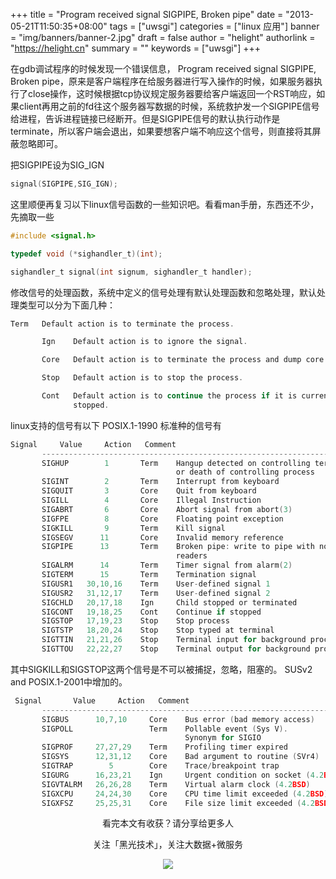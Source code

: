 +++
title = "Program received signal SIGPIPE, Broken pipe"
date = "2013-05-21T11:50:35+08:00"
tags = ["uwsgi"]
categories = ["linux 应用"]
banner = "img/banners/banner-2.jpg"
draft = false
author = "helight"
authorlink = "https://helight.cn"
summary = ""
keywords = ["uwsgi"]
+++

在gdb调试程序的时候发现一个错误信息， Program received signal SIGPIPE, Broken pipe，原来是客户端程序在给服务器进行写入操作的时候，如果服务器执行了close操作，这时候根据tcp协议规定服务器要给客户端返回一个RST响应，如果client再用之前的fd往这个服务器写数据的时候，系统救护发一个SIGPIPE信号给进程，告诉进程链接已经断开。但是SIGPIPE信号的默认执行动作是terminate，所以客户端会退出，如果要想客户端不响应这个信号，则直接将其屏蔽忽略即可。
<!--more-->
把SIGPIPE设为SIG_IGN
```c
signal(SIGPIPE,SIG_IGN);
```
这里顺便再复习以下linux信号函数的一些知识吧。看看man手册，东西还不少，先摘取一些
```c
#include <signal.h>

typedef void (*sighandler_t)(int);

sighandler_t signal(int signum, sighandler_t handler);
```
修改信号的处理函数，系统中定义的信号处理有默认处理函数和忽略处理，默认处理类型可以分为下面几种：
```c
Term   Default action is to terminate the process.

       Ign    Default action is to ignore the signal.

       Core   Default action is to terminate the process and dump core (see

       Stop   Default action is to stop the process.

       Cont   Default action is to continue the process if it is currently
              stopped.
```
linux支持的信号有以下
POSIX.1-1990 标准种的信号有

```c
Signal     Value     Action   Comment
       ----------------------------------------------------------------------
       SIGHUP        1       Term    Hangup detected on controlling terminal
                                     or death of controlling process
       SIGINT        2       Term    Interrupt from keyboard
       SIGQUIT       3       Core    Quit from keyboard
       SIGILL        4       Core    Illegal Instruction
       SIGABRT       6       Core    Abort signal from abort(3)
       SIGFPE        8       Core    Floating point exception
       SIGKILL       9       Term    Kill signal
       SIGSEGV      11       Core    Invalid memory reference
       SIGPIPE      13       Term    Broken pipe: write to pipe with no
                                     readers
       SIGALRM      14       Term    Timer signal from alarm(2)
       SIGTERM      15       Term    Termination signal
       SIGUSR1   30,10,16    Term    User-defined signal 1
       SIGUSR2   31,12,17    Term    User-defined signal 2
       SIGCHLD   20,17,18    Ign     Child stopped or terminated
       SIGCONT   19,18,25    Cont    Continue if stopped
       SIGSTOP   17,19,23    Stop    Stop process
       SIGTSTP   18,20,24    Stop    Stop typed at terminal
       SIGTTIN   21,21,26    Stop    Terminal input for background process
       SIGTTOU   22,22,27    Stop    Terminal output for background process
```
其中SIGKILL和SIGSTOP这两个信号是不可以被捕捉，忽略，阻塞的。
SUSv2 and POSIX.1-2001中增加的。
```c
 Signal       Value     Action   Comment
       --------------------------------------------------------------------
       SIGBUS      10,7,10     Core    Bus error (bad memory access)
       SIGPOLL                 Term    Pollable event (Sys V).
                                       Synonym for SIGIO
       SIGPROF     27,27,29    Term    Profiling timer expired
       SIGSYS      12,31,12    Core    Bad argument to routine (SVr4)
       SIGTRAP        5        Core    Trace/breakpoint trap
       SIGURG      16,23,21    Ign     Urgent condition on socket (4.2BSD)
       SIGVTALRM   26,26,28    Term    Virtual alarm clock (4.2BSD)
       SIGXCPU     24,24,30    Core    CPU time limit exceeded (4.2BSD)
       SIGXFSZ     25,25,31    Core    File size limit exceeded (4.2BSD)
```

<center>
看完本文有收获？请分享给更多人<br>

关注「黑光技术」，关注大数据+微服务<br>

![](/img/qrcode_helight_tech.jpg)
</center>
